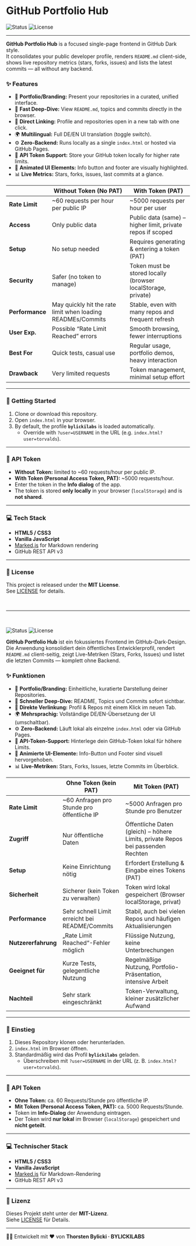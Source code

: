 # GitHub Portfolio Hub

![Status](https://img.shields.io/badge/status-active-brightgreen)
![License](https://img.shields.io/badge/license-MIT-blue)

---

**GitHub Portfolio Hub** is a focused single-page frontend in GitHub Dark style.  
It consolidates your public developer profile, renders `README.md` client-side, shows live repository metrics (stars, forks, issues) and lists the latest commits — all without any backend.

### ✨ Features
- 📣 **Portfolio/Branding:** Present your repositories in a curated, unified interface.  
- 🧭 **Fast Deep-Dive:** View `README.md`, topics and commits directly in the browser.  
- 🔗 **Direct Linking:** Profile and repositories open in a new tab with one click.  
- 🌍 **Multilingual:** Full DE/EN UI translation (toggle switch).  
- ⚙️ **Zero-Backend:** Runs locally as a single `index.html` or hosted via GitHub Pages.  
- 🔑 **API Token Support:** Store your GitHub token locally for higher rate limits.  
- 🎨 **Animated UI Elements:** Info button and footer are visually highlighted.  
- 📊 **Live Metrics:** Stars, forks, issues, last commits at a glance.  

|                | Without Token (No PAT)                                    | With Token (PAT)                                              |
|----------------|-----------------------------------------------------------|---------------------------------------------------------------|
| **Rate Limit** | ~60 requests per hour per public IP                       | ~5000 requests per hour per user                              |
| **Access**     | Only public data                                          | Public data (same) – higher limit, private repos if scoped    |
| **Setup**      | No setup needed                                           | Requires generating & entering a token (PAT)                  |
| **Security**   | Safer (no token to manage)                                | Token must be stored locally (browser localStorage, private)  |
| **Performance**| May quickly hit the rate limit when loading READMEs/Commits| Stable, even with many repos and frequent refresh             |
| **User Exp.**  | Possible “Rate Limit Reached” errors                      | Smooth browsing, fewer interruptions                         |
| **Best For**   | Quick tests, casual use                                   | Regular usage, portfolio demos, heavy interaction             |
| **Drawback**   | Very limited requests                                     | Token management, minimal setup effort                        |

---

### 🚀 Getting Started
1. Clone or download this repository.  
2. Open `index.html` in your browser.  
3. By default, the profile **`bylickilabs`** is loaded automatically.  
   - Override with `?user=USERNAME` in the URL (e.g. `index.html?user=torvalds`).  

---

### 🔑 API Token
- **Without Token:** limited to ~60 requests/hour per public IP.  
- **With Token (Personal Access Token, PAT):** ~5000 requests/hour.  
- Enter the token in the **Info dialog** of the app.  
- The token is stored **only locally** in your browser (`localStorage`) and is **not shared**.  

---

### 💻 Tech Stack
- **HTML5 / CSS3**  
- **Vanilla JavaScript**  
- [Marked.js](https://marked.js.org/) for Markdown rendering  
- GitHub REST API v3  

---

### 📜 License
This project is released under the **MIT License**.  
See [LICENSE](LICENSE) for details.

<br>

---

<br>

![Status](https://img.shields.io/badge/status-active-brightgreen)
![License](https://img.shields.io/badge/license-MIT-blue)

**GitHub Portfolio Hub** ist ein fokussiertes Frontend im GitHub-Dark-Design.  
Die Anwendung konsolidiert dein öffentliches Entwicklerprofil, rendert `README.md` client-seitig, zeigt Live-Metriken (Stars, Forks, Issues) und listet die letzten Commits — komplett ohne Backend.

### ✨ Funktionen
- 📣 **Portfolio/Branding:** Einheitliche, kuratierte Darstellung deiner Repositories.  
- 🧭 **Schneller Deep-Dive:** README, Topics und Commits sofort sichtbar.  
- 🔗 **Direkte Verlinkung:** Profil & Repos mit einem Klick im neuen Tab.  
- 🌍 **Mehrsprachig:** Vollständige DE/EN-Übersetzung der UI (umschaltbar).  
- ⚙️ **Zero-Backend:** Läuft lokal als einzelne `index.html` oder via GitHub Pages.  
- 🔑 **API-Token-Support:** Hinterlege dein GitHub-Token lokal für höhere Limits.  
- 🎨 **Animierte UI-Elemente:** Info-Button und Footer sind visuell hervorgehoben.  
- 📊 **Live-Metriken:** Stars, Forks, Issues, letzte Commits im Überblick.  

|                | Ohne Token (kein PAT)                                     | Mit Token (PAT)                                               |
|----------------|-----------------------------------------------------------|---------------------------------------------------------------|
| **Rate Limit** | ~60 Anfragen pro Stunde pro öffentliche IP                | ~5000 Anfragen pro Stunde pro Benutzer                        |
| **Zugriff**    | Nur öffentliche Daten                                     | Öffentliche Daten (gleich) – höhere Limits, private Repos bei passenden Rechten |
| **Setup**      | Keine Einrichtung nötig                                   | Erfordert Erstellung & Eingabe eines Tokens (PAT)             |
| **Sicherheit** | Sicherer (kein Token zu verwalten)                        | Token wird lokal gespeichert (Browser localStorage, privat)   |
| **Performance**| Sehr schnell Limit erreicht bei README/Commits            | Stabil, auch bei vielen Repos und häufigen Aktualisierungen   |
| **Nutzererfahrung** | „Rate Limit Reached“-Fehler möglich                  | Flüssige Nutzung, keine Unterbrechungen                       |
| **Geeignet für**   | Kurze Tests, gelegentliche Nutzung                    | Regelmäßige Nutzung, Portfolio-Präsentation, intensive Arbeit |
| **Nachteil**   | Sehr stark eingeschränkt                                  | Token-Verwaltung, kleiner zusätzlicher Aufwand                |

---

### 🚀 Einstieg
1. Dieses Repository klonen oder herunterladen.  
2. `index.html` im Browser öffnen.  
3. Standardmäßig wird das Profil **`bylickilabs`** geladen.  
   - Überschreiben mit `?user=USERNAME` in der URL (z. B. `index.html?user=torvalds`).  

---

### 🔑 API Token
- **Ohne Token:** ca. 60 Requests/Stunde pro öffentliche IP.  
- **Mit Token (Personal Access Token, PAT):** ca. 5000 Requests/Stunde.  
- Token im **Info-Dialog** der Anwendung eintragen.  
- Der Token wird **nur lokal** im Browser (`localStorage`) gespeichert und **nicht geteilt**.  

---

### 💻 Technischer Stack
- **HTML5 / CSS3**  
- **Vanilla JavaScript**  
- [Marked.js](https://marked.js.org/) für Markdown-Rendering  
- GitHub REST API v3  

---

### 📜 Lizenz
Dieses Projekt steht unter der **MIT-Lizenz**.  
Siehe [LICENSE](LICENSE) für Details.

---

👨‍💻 Entwickelt mit ❤️ von **Thorsten Bylicki · BYLICKILABS**

